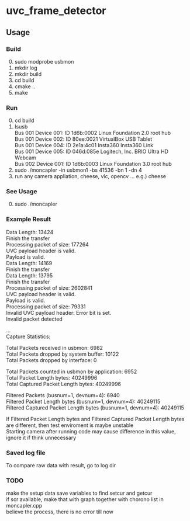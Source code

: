 # uvc_frame_detector


## Usage

### Build
0. sudo modprobe usbmon
1. mkdir log
2. mkdir build
3. cd build
4. cmake ..
5. make

### Run 
0. cd build
1. lsusb <br/>
Bus 001 Device 001: ID 1d6b:0002 Linux Foundation 2.0 root hub <br/>
Bus 001 Device 002: ID 80ee:0021 VirtualBox USB Tablet <br/>
Bus 001 Device 004: ID 2e1a:4c01 Insta360 Insta360 Link <br/>
Bus 001 Device 005: ID 046d:085e Logitech, Inc. BRIO Ultra HD Webcam <br/>
Bus 002 Device 001: ID 1d6b:0003 Linux Foundation 3.0 root hub <br/>
2. sudo ./moncapler -in usbmon1 -bs 41536 -bn 1 -dn 4
3. run any camera appliation, cheese, vlc, opencv ... e.g.) cheese

### See Usage
0. sudo ./moncapler

### Example Result
Data Length: 13424<br/>
Finish the transfer<br/>
Processing packet of size: 177264<br/>
UVC payload header is valid.<br/>
Payload is valid.<br/>
Data Length: 14169<br/>
Finish the transfer<br/>
Data Length: 13795<br/>
Finish the transfer<br/>
Processing packet of size: 2602841<br/>
UVC payload header is valid.<br/>
Payload is valid.<br/>
Processing packet of size: 79331<br/>
Invalid UVC payload header: Error bit is set.<br/>
Invalid packet detected<br/>

...<br/>
Capture Statistics:<br/>


Total Packets received in usbmon: 6982<br/>
Total Packets dropped by system buffer: 10122<br/>
Total Packets dropped by interface: 0<br/>


Total Packets counted in usbmon by application: 6952<br/>
Total Packet Length bytes: 40249996<br/>
Total Captured Packet Length bytes: 40249996<br/>


Filtered Packets (busnum=1, devnum=4): 6940<br/>
Filtered Packet Length bytes (busnum=1, devnum=4): 40249115<br/>
Filtered Captured Packet Length bytes (busnum=1, devnum=4): 40249115<br/>


If Filtered Packet Length bytes and Filtered Captured Packet Length bytes are different, then test enviroment is maybe unstable <br/>
Starting camera after running code may cause difference in this value, ignore it if think unnecessary <br/>

### Saved log file
To compare raw data with result, go to log dir<br/>

### TODO
make the setup data save variables to find setcur and getcur<br/>
if scr available, make that with graph together with chorono list in moncapler.cpp <br/>
believe the process, there is no error till now<br/>